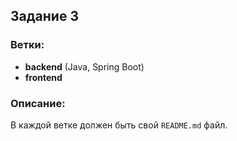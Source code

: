 ## Задание 3

### Ветки:
- **backend** (Java, Spring Boot)
- **frontend**

### Описание:
В каждой ветке должен быть свой `README.md` файл.
